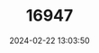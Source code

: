 ---
title: "16947"
category: "Phelsuma standingi"
draft: false
date: 2024-02-22 13:03:50
languages:
  English: ["Banded Day Gecko", "Standing's Day Gecko"]
  French: ["Gecko Diurne De Standing", "Phelsume De Standing"]
  Spanish; Castilian: ["Geco Diurno De Standing"]
---